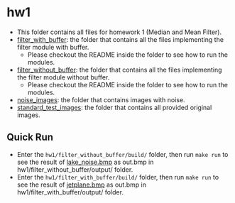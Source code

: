 # hw1
- This folder contains all files for homework 1 (Median and Mean Filter).
- [filter_with_buffer](https://github.com/PaulWang0513/Electronic-System-Level-Design-and-Synthesis/tree/main/hw1/filter_with_buffer): the folder that contains all the files implementing the filter module with buffer.
  - Please checkout the README inside the folder to see how to run the modules.
- [filter_without_buffer](https://github.com/PaulWang0513/Electronic-System-Level-Design-and-Synthesis/tree/main/hw1/filter_without_buffer): the folder that contains all the files implementing the filter module without buffer.
  - Please checkout the README inside the folder to see how to run the modules.
- [noise_images](https://github.com/PaulWang0513/Electronic-System-Level-Design-and-Synthesis/tree/main/hw1/noise_images): the folder that contains images with noise.
- [standard_test_images](https://github.com/PaulWang0513/Electronic-System-Level-Design-and-Synthesis/tree/main/hw1/standard_test_images): the folder that contains all provided original images.

## Quick Run
- Enter the `hw1/filter_without_buffer/build/` folder, then run `make run` to see the result of [lake_noise.bmp](https://github.com/PaulWang0513/Electronic-System-Level-Design-and-Synthesis/blob/main/hw1/noise_images/lake_noise.bmp) as out.bmp in hw1/filter_without_buffer/output/ folder.
- Enter the `hw1/filter_with_buffer/build/` folder, then run `make run` to see the result of [jetplane.bmp](https://github.com/PaulWang0513/Electronic-System-Level-Design-and-Synthesis/blob/main/hw1/noise_images/jetplane_noise.bmp) as out.bmp in hw1/filter_with_buffer/output/ folder.
